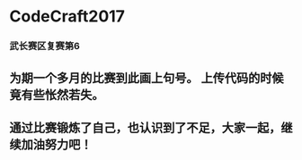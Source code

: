 # CodeCraft2017
### 武长赛区复赛第6

## 为期一个多月的比赛到此画上句号。 上传代码的时候竟有些怅然若失。
## 通过比赛锻炼了自己，也认识到了不足，大家一起，继续加油努力吧！
